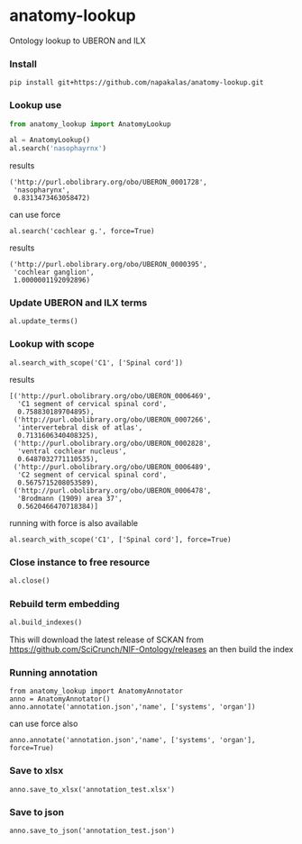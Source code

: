 # anatomy-lookup
Ontology lookup to UBERON and ILX

### Install
```
pip install git+https://github.com/napakalas/anatomy-lookup.git
```

### Lookup use
```python
from anatomy_lookup import AnatomyLookup

al = AnatomyLookup()
al.search('nasophayrnx')
```
results
```
('http://purl.obolibrary.org/obo/UBERON_0001728',
 'nasopharynx',
 0.8313473463058472)
```

can use force
```
al.search('cochlear g.', force=True)
```
results
```
('http://purl.obolibrary.org/obo/UBERON_0000395',
 'cochlear ganglion',
 1.0000001192092896)
```

### Update UBERON and ILX terms
```
al.update_terms()
```

### Lookup with scope
```
al.search_with_scope('C1', ['Spinal cord'])
```
results
```
[('http://purl.obolibrary.org/obo/UBERON_0006469',
  'C1 segment of cervical spinal cord',
  0.758830189704895),
 ('http://purl.obolibrary.org/obo/UBERON_0007266',
  'intervertebral disk of atlas',
  0.7131606340408325),
 ('http://purl.obolibrary.org/obo/UBERON_0002828',
  'ventral cochlear nucleus',
  0.6487032771110535),
 ('http://purl.obolibrary.org/obo/UBERON_0006489',
  'C2 segment of cervical spinal cord',
  0.5675715208053589),
 ('http://purl.obolibrary.org/obo/UBERON_0006478',
  'Brodmann (1909) area 37',
  0.5620466470718384)]
```
running with force is also available
```
al.search_with_scope('C1', ['Spinal cord'], force=True)
```

### Close instance to free resource
```python
al.close()
```

###  Rebuild term embedding
```python
al.build_indexes()
```
This will download the latest release of SCKAN from https://github.com/SciCrunch/NIF-Ontology/releases
an then build the index

### Running annotation
```
from anatomy_lookup import AnatomyAnnotator
anno = AnatomyAnnotator()
anno.annotate('annotation.json','name', ['systems', 'organ'])
```
can use force also
```
anno.annotate('annotation.json','name', ['systems', 'organ'], force=True)
```

### Save to xlsx
```
anno.save_to_xlsx('annotation_test.xlsx')
```

### Save to json
```
anno.save_to_json('annotation_test.json')
```
